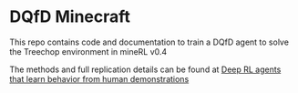 # DQfD Minecraft
This repo contains code and documentation to train a DQfD agent to solve the Treechop environment in mineRL v0.4

The methods and full replication details can be found at [Deep RL agents that learn behavior from human demonstrations](https://www.anishdiwan.com/post/deep-rl-in-minecraft)
